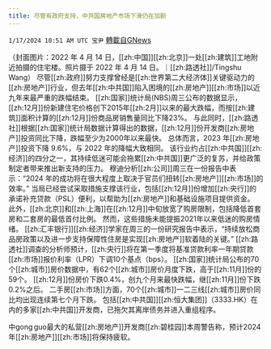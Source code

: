 ```yaml
---
title: 尽管有政府支持，中共国房地产市场下滑仍在加剧
---
```

`1/17/2024 10:51 AM UTC 宝尹` [轉載自GNews](https://gnews.org/articles/2228046)

（封面图片：2022 年 4 月 14 日，[[zh:中国]][[zh:北京]]一处[[zh:建筑]]工地附近拍摄的住宅楼。照片摄于 2022 年 4 月 14 日。｜[[zh:路透社]]/Tingshu Wang）
尽管[[zh:政府]]努力支撑曾经是[[zh:世界第二大经济体]]关键驱动力的[[zh:房地产]]行业，但去年[[zh:中共国]]陷入困境的[[zh:房地产]][[zh:市场]]以近九年来最严重的跌幅结束。
[[zh:国家]]统计局(NBS)周三公布的数据显示，[[zh:12月]]份新建住宅价格创下2015年[[zh:2月]]以来的最大跌幅，而按[[zh:建筑]]面积计算的[[zh:12月]]份商品房销售量同比下降23%。
与此同时，[[zh:路透社]]根据[[zh:国家]]统计局数据计算得出的数据，[[zh:12月]]份开发商[[zh:房地产]]投资同比下降，跌幅至少为2000年以来最快。
总体而言，2023 年[[zh:房地产]]投资下降 9.6%，与 2022 年的降幅大致相同。
该行业约占[[zh:中共国]][[zh:经济]]的四分之一，其持续低迷可能会拖累[[zh:中共国]]更广泛的复苏，并给政策制定者带来推出新支持的压力。
穆迪分析[[zh:公司]]周三在一份报告中表示：“2024 年的成功将在很大程度上取决于官员们扭转[[zh:房地产]][[zh:市场]]的效率。”
当局已经尝试采取措施支撑该行业，包括[[zh:12月]]份增加[[zh:央行]]的承诺补充贷款（PSL）便利，以帮助为[[zh:房地产]]和基础设施项目提供资金。
此外，[[zh:北京]]和[[zh:上海]]在[[zh:12月]]中旬放宽了购房限制，包括降低首套房和二套房的最低首付比例。
然而，这些措施未能提振2021年以来低迷的购房情绪。
[[zh:汇丰银行]][[zh:经济]]学家在周三的一份研究报告中表示，“持续放松商品房政策以及进一步支持保障性住房是实现[[zh:房地产]]软着陆的关键。”
[[zh:路透社]]调查的分析师预计，[[zh:央行]]将在第一季度将基准贷款利率一年期贷款[[zh:市场]]报价利率（LPR）下调10个基点（bps）。
[[zh:国家]]统计局公布的70个[[zh:城市]]房价数据中，有62个[[zh:城市]]房价月度下跌，高于[[zh:11月]]份的59个。
[[zh:12月]]份房价下跌0.4%，创九个月来最快跌幅，继[[zh:11月]]份下跌0.2%之后。
二手房[[zh:市场]]方面，70个[[zh:城市]]一二三线[[zh:城市]]房价同比均出现连续第七个月下跌。
包括[[zh:中共国]][[zh:恒大集团]]（3333.HK）在内的多家[[zh:中共国]]开发商，已拖欠其离岸债务并进入重组程序。

中gong guo最大的私营[[zh:房地产]]开发商[[zh:碧桂园]]本周警告称，预计2024年[[zh:房地产]][[zh:市场]]将保持疲软。


